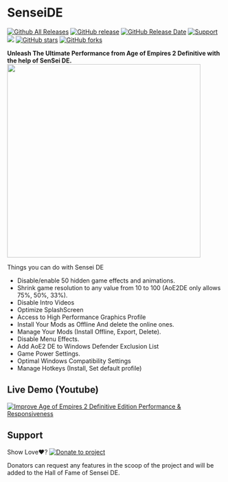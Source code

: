 # SenseiDE
[![Github All Releases](https://img.shields.io/github/downloads/gregstein/SenseiDE/total.svg)](https://github.com/gregstein/SenseiDE/releases)
[![GitHub release](https://img.shields.io/github/release/gregstein/SenseiDE/all.svg)](https://github.com/gregstein/SenseiDE/releases)
[![GitHub Release Date](https://img.shields.io/github/release-date-pre/gregstein/SenseiDE.svg)](https://github.com/gregstein/SenseiDE/releases)
[![Support](https://img.shields.io/badge/Donate-PayPal-green.svg)](https://streamlabs.com/gregstein_)
[<img src="https://discordapp.com/api/guilds/452492146100928515/widget.png?style=shield">](https://discordapp.com/invite/jdCgCyx)
[![GitHub stars](https://img.shields.io/github/stars/gregstein/SenseiDE.svg)](https://github.com/gregstein/SenseiDE/stargazers)
[![GitHub forks](https://img.shields.io/github/forks/gregstein/SenseiDE.svg)](https://github.com/gregstein/SenseiDE/network)

**Unleash The Ultimate Performance from Age of Empires 2 Definitive with the help of SenSei DE.**
<img src="https://user-images.githubusercontent.com/16618729/113511984-71933480-955a-11eb-9545-d5d6cc18c98b.jpg" width="450" >

Things you can do with Sensei DE

- Disable/enable 50 hidden game effects and animations.
- Shrink game resolution to any value from 10 to 100 (AoE2DE only allows 75%, 50%, 33%).
- Disable Intro Videos
- Optimize SplashScreen
- Access to High Performance Graphics Profile
- Install Your Mods as Offline And delete the online ones.
- Manage Your Mods (Install Offline, Export, Delete).
- Disable Menu Effects.
- Add AoE2 DE to Windows Defender Exclusion List
- Game Power Settings.
- Optimal Windows Compatibility Settings
- Manage Hotkeys (Install, Set default profile)


## Live Demo (Youtube)
[![Improve Age of Empires 2 Definitive Edition Performance & Responsiveness](https://img.youtube.com/vi/WJIC8_myxi4/0.jpg)](https://www.youtube.com/watch?v=WJIC8_myxi4)

## Support

Show Love❤️? 
[![Donate to project](https://i.imgur.com/MLApSEv.png)](https://streamlabs.com/gregstein_)

Donators can request any features in the scoop of the project and will be added to the Hall of Fame of Sensei DE.
